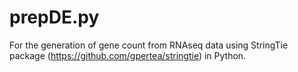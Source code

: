 # prepDE.py
For the generation of gene count from RNAseq data using StringTie package (https://github.com/gpertea/stringtie) in Python.
